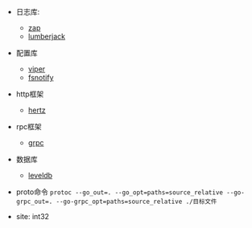 - 日志库: 
  - [zap](https://pkg.go.dev/go.uber.org/zap)
  - [lumberjack](https://github.com/natefinch/lumberjack)
- 配置库
  - [viper](https://github.com/spf13/viper)
  - [fsnotify](https://github.com/fsnotify/fsnotify)
- http框架
  - [hertz](https://www.cloudwego.io/zh/docs/hertz/)
- rpc框架
  - [grpc](http://doc.oschina.net/grpc)
- 数据库
  - [leveldb](https://github.com/google/leveldb)


- proto命令
`protoc --go_out=. --go_opt=paths=source_relative --go-grpc_out=. --go-grpc_opt=paths=source_relative ./目标文件`

- site: int32

[//]: # (  go install google.golang.org/protobuf/cmd/protoc-gen-go@latest)